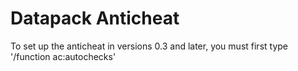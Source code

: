 # Datapack Anticheat

To set up the anticheat in versions 0.3 and later, you must first type '/function ac:autochecks'
